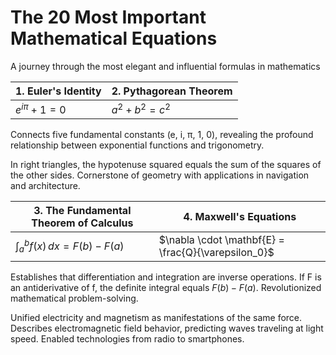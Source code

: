 # The 20 Most Important Mathematical Equations

A journey through the most elegant and influential formulas in mathematics

| **1. Euler's Identity** | **2. Pythagorean Theorem** |
|-------------------------|---------------------------|
| $e^{i\pi} + 1 = 0$      | $a^2 + b^2 = c^2$         |

Connects five fundamental constants (e, i, π, 1, 0), revealing the profound relationship between exponential functions and trigonometry.

In right triangles, the hypotenuse squared equals the sum of the squares of the other sides. Cornerstone of geometry with applications in navigation and architecture.

| **3. The Fundamental Theorem of Calculus** | **4. Maxwell's Equations** |
|-------------------------------------------|----------------------------|
| $\int_{a}^{b} f(x) \, dx = F(b) - F(a)$  | $\nabla \cdot \mathbf{E} = \frac{Q}{\varepsilon_0}$ |

Establishes that differentiation and integration are inverse operations. If F is an antiderivative of f, the definite integral equals $F(b) - F(a)$. Revolutionized mathematical problem-solving.

Unified electricity and magnetism as manifestations of the same force. Describes electromagnetic field behavior, predicting waves traveling at light speed. Enabled technologies from radio to smartphones.